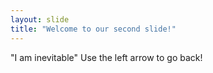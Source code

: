 ```yaml
---
layout: slide
title: "Welcome to our second slide!"
---
```

"I am inevitable"
Use the left arrow to go back!
